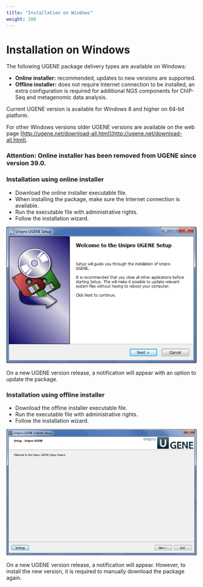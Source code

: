 ```yaml
---
title: "Installation on Windows"
weight: 200
---
```



# Installation on Windows

The following UGENE package delivery types are available on Windows:

*   **Online installer:** recommended, updates to new versions are supported.
*   **Offline installer:** does not require Internet connection to be installed, an extra configuration is required for additional NGS components for ChIP-Seq and metagenomic data analysis.

Current UGENE version is available for Windows 8 and higher on 64-bit platform.

For other Windows versions older UGENE versions are available on the web page [http://ugene.net/download-all.html](http://ugene.net/download-all.html).

### Attention: Online installer has been removed from UGENE since version 39.0.

### Installation using online installer

*   Download the online installer executable file.
*   When installing the package, make sure the Internet connection is available.
*   Run the executable file with administrative rights.
*   Follow the installation wizard.


![](/images/65929241/65929242.png)

On a new UGENE version release, a notification will appear with an option to update the package.

### Installation using offline installer

*   Download the offline installer executable file.
*   Run the executable file with administrative rights.
*   Follow the installation wizard.


![](/images/65929241/65929243.png)

On a new UGENE version release, a notification will appear. However, to install the new version, it is required to manually download the package again.
